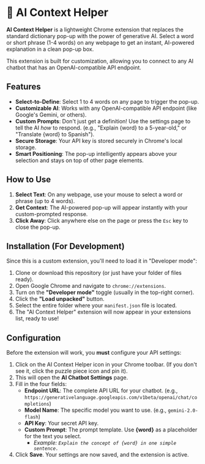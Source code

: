 # 🤖 AI Context Helper

**AI Context Helper** is a lightweight Chrome extension that replaces the standard dictionary pop-up with the power of generative AI. Select a word or short phrase (1-4 words) on any webpage to get an instant, AI-powered explanation in a clean pop-up box.

This extension is built for customization, allowing you to connect to any AI chatbot that has an OpenAI-compatible API endpoint.

## Features

* **Select-to-Define**: Select 1 to 4 words on any page to trigger the pop-up.
* **Customizable AI**: Works with any OpenAI-compatible API endpoint (like Google's Gemini, or others).
* **Custom Prompts**: Don't just get a definition! Use the settings page to tell the AI *how* to respond. (e.g., "Explain {word} to a 5-year-old," or "Translate {word} to Spanish").
* **Secure Storage**: Your API key is stored securely in Chrome's local storage.
* **Smart Positioning**: The pop-up intelligently appears above your selection and stays on top of other page elements.

## How to Use

1.  **Select Text**: On any webpage, use your mouse to select a word or phrase (up to 4 words).
2.  **Get Context**: The AI-powered pop-up will appear instantly with your custom-prompted response.
3.  **Click Away**: Click anywhere else on the page or press the `Esc` key to close the pop-up.

## Installation (For Development)

Since this is a custom extension, you'll need to load it in "Developer mode":

1.  Clone or download this repository (or just have your folder of files ready).
2.  Open Google Chrome and navigate to `chrome://extensions`.
3.  Turn on the **"Developer mode"** toggle (usually in the top-right corner).
4.  Click the **"Load unpacked"** button.
5.  Select the entire folder where your `manifest.json` file is located.
6.  The "AI Context Helper" extension will now appear in your extensions list, ready to use!

## Configuration

Before the extension will work, you **must** configure your API settings:

1.  Click on the AI Context Helper icon in your Chrome toolbar. (If you don't see it, click the puzzle piece icon and pin it).
2.  This will open the **AI Chatbot Settings** page.
3.  Fill in the four fields:
    * **Endpoint URL**: The complete API URL for your chatbot. (e.g., `https://generativelanguage.googleapis.com/v1beta/openai/chat/completions`)
    * **Model Name**: The specific model you want to use. (e.g., `gemini-2.0-flash`)
    * **API Key**: Your secret API key.
    * **Custom Prompt**: The prompt template. Use **{word}** as a placeholder for the text you select.
        * *Example: `Explain the concept of {word} in one simple sentence.`*
4.  Click **Save**. Your settings are now saved, and the extension is active.